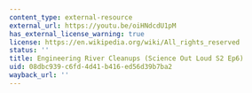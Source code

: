 ```yaml
---
content_type: external-resource
external_url: https://youtu.be/oiHNdcdU1pM
has_external_license_warning: true
license: https://en.wikipedia.org/wiki/All_rights_reserved
status: ''
title: Engineering River Cleanups (Science Out Loud S2 Ep6)
uid: 08dbc939-c6fd-4d41-b416-ed56d39b7ba2
wayback_url: ''
---
```


